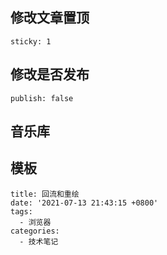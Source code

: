 



## 修改文章置顶

```
sticky: 1
```

## 修改是否发布

```
publish: false
```

## 音乐库



## 模板

```
title: 回流和重绘
date: '2021-07-13 21:43:15 +0800'
tags:
  - 浏览器
categories:
  - 技术笔记
```

